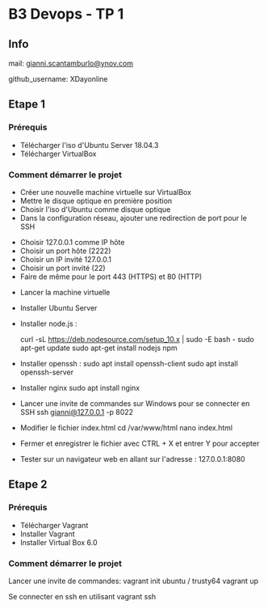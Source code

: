 # B3 Devops - TP 1
## Info
mail: gianni.scantamburlo@ynov.com

github_username: XDayonline

## Etape 1

### Prérequis

- Télécharger l'iso d'Ubuntu Server 18.04.3
- Télécharger VirtualBox

### Comment démarrer le projet

- Créer une nouvelle machine virtuelle sur VirtualBox
- Mettre le disque optique en première position
- Choisir l'iso d'Ubuntu comme disque optique
- Dans la configuration réseau, ajouter une redirection de port pour le SSH
* Choisir 127.0.0.1 comme IP hôte
* Choisir un port hôte (2222)
* Choisir un IP invité 127.0.0.1
* Choisir un port invité (22)
* Faire de même pour le port 443 (HTTPS) et 80 (HTTP)

- Lancer la machine virtuelle
- Installer Ubuntu Server
- Installer node.js :
    
    curl -sL https://deb.nodesource.com/setup_10.x | sudo -E bash -
    sudo apt-get update
    sudo apt-get install nodejs npm

- Installer openssh :
    sudo apt install openssh-client
    sudo apt install openssh-server

- Installer nginx
    sudo apt install nginx

- Lancer une invite de commandes sur Windows pour se connecter en SSH
    ssh gianni@127.0.0.1 -p 8022

- Modifier le fichier index.html
    cd /var/www/html
    nano index.html

- Fermer et enregistrer le fichier avec CTRL + X et entrer Y pour accepter

- Tester sur un navigateur web en allant sur l'adresse : 127.0.0.1:8080

## Etape 2

### Prérequis

- Télécharger Vagrant
- Installer Vagrant
- Installer Virtual Box 6.0

### Comment démarrer le projet

Lancer une invite de commandes:
  vagrant init ubuntu / trusty64
  vagrant up
  
Se connecter en ssh en utilisant
  vagrant ssh

